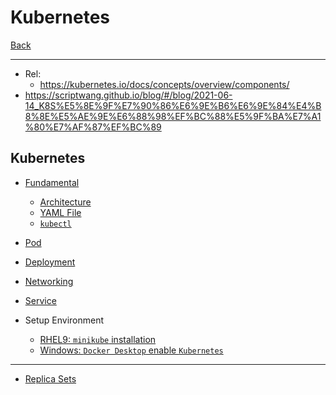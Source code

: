 # Kubernetes

[Back](../../index.md)

---

- Rel:
  - https://kubernetes.io/docs/concepts/overview/components/
- https://scriptwang.github.io/blog/#/blog/2021-06-14_K8S%E5%8E%9F%E7%90%86%E6%9E%B6%E6%9E%84%E4%B8%8E%E5%AE%9E%E6%88%98%EF%BC%88%E5%9F%BA%E7%A1%80%E7%AF%87%EF%BC%89

## Kubernetes

- [Fundamental](./fundamental/fundamental/fundamental.md)

  - [Architecture](./fundamental/architecture/architecture.md)
  - [YAML File](./fundamental/yaml/yaml.md)
  - [`kubectl`](./fundamental/kubectl/kubectl.md)

- [Pod](./pod/pod.md)
- [Deployment](./deployment/deployment.md)

- [Networking](./networking/networking.md)
- [Service](./service/service.md)

- Setup Environment

  - [RHEL9: `minikube` installation](./deploy/minikube_rhel9/minikube_rhel9.md)
  - [Windows: `Docker Desktop` enable `Kubernetes`](./install/kube_docker_desktop_win/kube_docker_desktop_win.md)

---

- [Replica Sets](./replica/replica.md)
